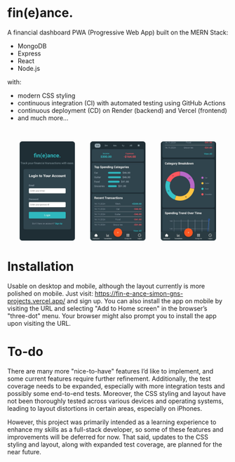 # fin(e)ance.
A financial dashboard PWA (Progressive Web App) built on the MERN Stack:
- MongoDB
- Express
- React
- Node.js
  
with:
- modern CSS styling
- continuous integration (CI) with automated testing using GitHub Actions
- continuous deployment (CD) on Render (backend) and Vercel (frontend)
- and much more...

<p>&nbsp;</p>

<p align="center">
  <img src="./client/images/LoginPage_round.png" alt="Dashboard preview" width="25%" />
  &nbsp; &nbsp; &nbsp; &nbsp;
  <img src="./client/images/Dashboard_1_round.png" alt="Dashboard preview" width="25%" />
  &nbsp; &nbsp; &nbsp; &nbsp;
  <img src="./client/images/Dashboard_2_round.png" alt="Dashboard preview" width="25%" />
</p>
  
# Installation
Usable on desktop and mobile, although the layout currently is more polished on mobile. Just visit: https://fin-e-ance-simon-gns-projects.vercel.app/ and sign up. You can also install the app on mobile by visiting the URL and selecting "Add to Home screen" in the browser’s "three-dot" menu. Your browser might also prompt you to install the app upon visiting the URL.

# To-do
There are many more "nice-to-have" features I’d like to implement, and some current features require further refinement. Additionally, the test coverage needs to be expanded, especially with more integration tests and possibly some end-to-end tests. Moreover, the CSS styling and layout have not been thoroughly tested across various devices and operating systems, leading to layout distortions in certain areas, especially on iPhones.

However, this project was primarily intended as a learning experience to enhance my skills as a full-stack developer, so some of these features and improvements will be deferred for now. That said, updates to the CSS styling and layout, along with expanded test coverage, are planned for the near future.
